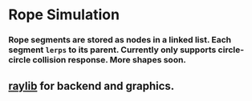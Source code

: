 # Rope Simulation
### Rope segments are stored as nodes in a linked list. Each segment `lerps` to its parent. Currently only supports circle-circle collision response. More shapes soon.

## [raylib](https://github.com/raysan5/raylib) for backend and graphics.
